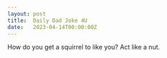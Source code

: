 ```yaml
---
layout: post
title:  Daily Dad Joke 4U
date:   2023-04-14T00:00:00Z
---
```

How do you get a squirrel to like you? Act like a nut.
